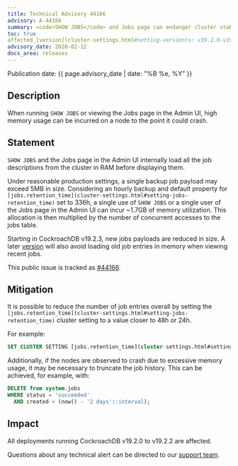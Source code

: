 ```yaml
---
title: Technical Advisory 44166
advisory: A-44166
summary: <code>SHOW JOBS</code> and Jobs page can endanger cluster stability
toc: true
affected_[version](cluster-settings.html#setting-version)s: v19.2.0-v19.2.2
advisory_date: 2020-02-12
docs_area: releases
---
```


Publication date: {{ page.advisory_date | date: "%B %e, %Y" }}

## Description

When running `SHOW JOBS` or viewing the Jobs page in the Admin UI, high memory usage can be incurred on a node to the point it could crash.

## Statement

`SHOW JOBS` and the Jobs page in the Admin UI internally load all the job descriptions from the cluster in RAM before displaying them.

Under reasonable production settings, a single backup job payload may exceed 5MB in size. Considering an hourly backup and default property for `[jobs.retention_time](cluster-settings.html#setting-jobs-retention_time)` set to 336h, a single use of `SHOW JOBS` or a single user of the Jobs page in the Admin UI can incur ~1.7GB of memory utilization. This allocation is then multiplied by the number of concurrent accesses to the jobs table.

Starting in CockroachDB v19.2.3, new jobs payloads are reduced in size. A later [version](cluster-settings.html#setting-version) will also avoid loading old job entries in memory when viewing recent jobs.

This public issue is tracked as [#44166](https://github.com/cockroachdb/cockroach/issues/44166).


## Mitigation

It is possible to reduce the number of job entries overall by setting the `[jobs.retention_time](cluster-settings.html#setting-jobs-retention_time)` cluster setting to a value closer to 48h or 24h.

For example:

~~~sql
SET CLUSTER SETTING [jobs.retention_time](cluster-settings.html#setting-jobs-retention_time)='48:00:00'.
~~~

Additionally, if the nodes are observed to crash due to excessive memory usage, it may be necessary to truncate the job history. This can be achieved, for example, with:

~~~sql
DELETE from system.jobs
WHERE status = 'succeeded'
  AND created < (now() - '2 days'::interval);
~~~

## Impact

All deployments running CockroachDB v19.2.0 to v19.2.2 are affected.

Questions about any technical alert can be directed to our [support team](https://support.cockroachlabs.com/).
